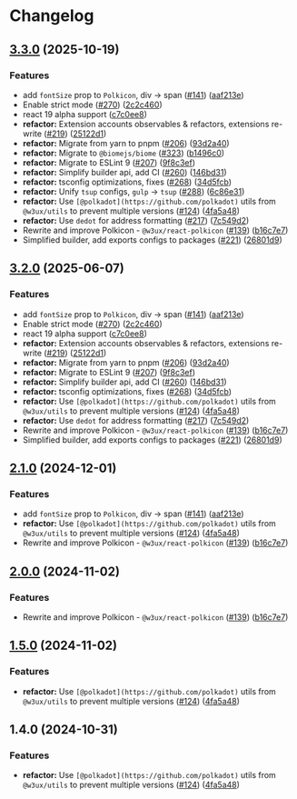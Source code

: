 # Changelog

## [3.3.0](https://github.com/w3ux/w3ux-library/compare/react-polkicon-source-v3.2.7...react-polkicon-source-v3.3.0) (2025-10-19)


### Features

* add `fontSize` prop to `Polkicon`, div -&gt; span ([#141](https://github.com/w3ux/w3ux-library/issues/141)) ([aaf213e](https://github.com/w3ux/w3ux-library/commit/aaf213e23c4a67277700ccc5f80af5e9de4854b6))
* Enable strict mode ([#270](https://github.com/w3ux/w3ux-library/issues/270)) ([2c2c460](https://github.com/w3ux/w3ux-library/commit/2c2c4603988fc13d986116311542adef65b9b583))
* react 19 alpha support ([c7c0ee8](https://github.com/w3ux/w3ux-library/commit/c7c0ee87ba9fbbde54ab581027a2e2189972a65d))
* **refactor:** Extension accounts observables & refactors, extensions re-write ([#219](https://github.com/w3ux/w3ux-library/issues/219)) ([25122d1](https://github.com/w3ux/w3ux-library/commit/25122d19e830961d6210f06ab169f02ef8200120))
* **refactor:** Migrate from yarn to pnpm ([#206](https://github.com/w3ux/w3ux-library/issues/206)) ([93d2a40](https://github.com/w3ux/w3ux-library/commit/93d2a40cc0c455936022ef6a89bc18999d7928e5))
* **refactor:** Migrate to `@biomejs/biome` ([#323](https://github.com/w3ux/w3ux-library/issues/323)) ([b1496c0](https://github.com/w3ux/w3ux-library/commit/b1496c061f75802e7683a21bb1f95efbded62764))
* **refactor:** Migrate to ESLint 9 ([#207](https://github.com/w3ux/w3ux-library/issues/207)) ([9f8c3ef](https://github.com/w3ux/w3ux-library/commit/9f8c3ef4c5a3ff23c5ad7d5885fd0dad0ee75c7b))
* **refactor:** Simplify builder api, add CI ([#260](https://github.com/w3ux/w3ux-library/issues/260)) ([146bd31](https://github.com/w3ux/w3ux-library/commit/146bd313b23711d08c5af92dd63ec615e937b050))
* **refactor:** tsconfig optimizations, fixes ([#268](https://github.com/w3ux/w3ux-library/issues/268)) ([34d5fcb](https://github.com/w3ux/w3ux-library/commit/34d5fcbadc461295fd8642f70fc0d4a3aaa43c25))
* **refactor:** Unify `tsup` configs, `gulp` -&gt; `tsup` ([#288](https://github.com/w3ux/w3ux-library/issues/288)) ([6c86e31](https://github.com/w3ux/w3ux-library/commit/6c86e31f5ae47dac0fd5bf20583674e189b38966))
* **refactor:** Use `[@polkadot](https://github.com/polkadot)` utils from `@w3ux/utils` to prevent multiple versions ([#124](https://github.com/w3ux/w3ux-library/issues/124)) ([4fa5a48](https://github.com/w3ux/w3ux-library/commit/4fa5a489f7df171d1041e9aaa38989ab822b0a14))
* **refactor:** Use `dedot` for address formatting ([#217](https://github.com/w3ux/w3ux-library/issues/217)) ([7c549d2](https://github.com/w3ux/w3ux-library/commit/7c549d2df0b535503e25b37647932af20c930c50))
* Rewrite and improve Polkicon - `@w3ux/react-polkicon` ([#139](https://github.com/w3ux/w3ux-library/issues/139)) ([b16c7e7](https://github.com/w3ux/w3ux-library/commit/b16c7e7cfd5be4ffa0384bbe9e5406b330dbf0a3))
* Simplified builder, add exports configs to packages ([#221](https://github.com/w3ux/w3ux-library/issues/221)) ([26801d9](https://github.com/w3ux/w3ux-library/commit/26801d94abe6524efc053085b89f6a359ec6316b))

## [3.2.0](https://github.com/w3ux/w3ux-library/compare/react-polkicon-source-v3.1.2...react-polkicon-source-v3.2.0) (2025-06-07)


### Features

* add `fontSize` prop to `Polkicon`, div -&gt; span ([#141](https://github.com/w3ux/w3ux-library/issues/141)) ([aaf213e](https://github.com/w3ux/w3ux-library/commit/aaf213e23c4a67277700ccc5f80af5e9de4854b6))
* Enable strict mode ([#270](https://github.com/w3ux/w3ux-library/issues/270)) ([2c2c460](https://github.com/w3ux/w3ux-library/commit/2c2c4603988fc13d986116311542adef65b9b583))
* react 19 alpha support ([c7c0ee8](https://github.com/w3ux/w3ux-library/commit/c7c0ee87ba9fbbde54ab581027a2e2189972a65d))
* **refactor:** Extension accounts observables & refactors, extensions re-write ([#219](https://github.com/w3ux/w3ux-library/issues/219)) ([25122d1](https://github.com/w3ux/w3ux-library/commit/25122d19e830961d6210f06ab169f02ef8200120))
* **refactor:** Migrate from yarn to pnpm ([#206](https://github.com/w3ux/w3ux-library/issues/206)) ([93d2a40](https://github.com/w3ux/w3ux-library/commit/93d2a40cc0c455936022ef6a89bc18999d7928e5))
* **refactor:** Migrate to ESLint 9 ([#207](https://github.com/w3ux/w3ux-library/issues/207)) ([9f8c3ef](https://github.com/w3ux/w3ux-library/commit/9f8c3ef4c5a3ff23c5ad7d5885fd0dad0ee75c7b))
* **refactor:** Simplify builder api, add CI ([#260](https://github.com/w3ux/w3ux-library/issues/260)) ([146bd31](https://github.com/w3ux/w3ux-library/commit/146bd313b23711d08c5af92dd63ec615e937b050))
* **refactor:** tsconfig optimizations, fixes ([#268](https://github.com/w3ux/w3ux-library/issues/268)) ([34d5fcb](https://github.com/w3ux/w3ux-library/commit/34d5fcbadc461295fd8642f70fc0d4a3aaa43c25))
* **refactor:** Use `[@polkadot](https://github.com/polkadot)` utils from `@w3ux/utils` to prevent multiple versions ([#124](https://github.com/w3ux/w3ux-library/issues/124)) ([4fa5a48](https://github.com/w3ux/w3ux-library/commit/4fa5a489f7df171d1041e9aaa38989ab822b0a14))
* **refactor:** Use `dedot` for address formatting ([#217](https://github.com/w3ux/w3ux-library/issues/217)) ([7c549d2](https://github.com/w3ux/w3ux-library/commit/7c549d2df0b535503e25b37647932af20c930c50))
* Rewrite and improve Polkicon - `@w3ux/react-polkicon` ([#139](https://github.com/w3ux/w3ux-library/issues/139)) ([b16c7e7](https://github.com/w3ux/w3ux-library/commit/b16c7e7cfd5be4ffa0384bbe9e5406b330dbf0a3))
* Simplified builder, add exports configs to packages ([#221](https://github.com/w3ux/w3ux-library/issues/221)) ([26801d9](https://github.com/w3ux/w3ux-library/commit/26801d94abe6524efc053085b89f6a359ec6316b))

## [2.1.0](https://github.com/w3ux/w3ux-library/compare/react-polkicon-source-v2.0.0...react-polkicon-source-v2.1.0) (2024-12-01)


### Features

* add `fontSize` prop to `Polkicon`, div -&gt; span ([#141](https://github.com/w3ux/w3ux-library/issues/141)) ([aaf213e](https://github.com/w3ux/w3ux-library/commit/aaf213e23c4a67277700ccc5f80af5e9de4854b6))
* **refactor:** Use `[@polkadot](https://github.com/polkadot)` utils from `@w3ux/utils` to prevent multiple versions ([#124](https://github.com/w3ux/w3ux-library/issues/124)) ([4fa5a48](https://github.com/w3ux/w3ux-library/commit/4fa5a489f7df171d1041e9aaa38989ab822b0a14))
* Rewrite and improve Polkicon - `@w3ux/react-polkicon` ([#139](https://github.com/w3ux/w3ux-library/issues/139)) ([b16c7e7](https://github.com/w3ux/w3ux-library/commit/b16c7e7cfd5be4ffa0384bbe9e5406b330dbf0a3))

## [2.0.0](https://github.com/w3ux/w3ux-library/compare/react-polkicon-source-v1.5.0...react-polkicon-source-v2.0.0) (2024-11-02)


### Features

* Rewrite and improve Polkicon - `@w3ux/react-polkicon` ([#139](https://github.com/w3ux/w3ux-library/issues/139)) ([b16c7e7](https://github.com/w3ux/w3ux-library/commit/b16c7e7cfd5be4ffa0384bbe9e5406b330dbf0a3))

## [1.5.0](https://github.com/w3ux/w3ux-library/compare/react-polkicon-source-v1.4.0...react-polkicon-source-v1.5.0) (2024-11-02)


### Features

* **refactor:** Use `[@polkadot](https://github.com/polkadot)` utils from `@w3ux/utils` to prevent multiple versions ([#124](https://github.com/w3ux/w3ux-library/issues/124)) ([4fa5a48](https://github.com/w3ux/w3ux-library/commit/4fa5a489f7df171d1041e9aaa38989ab822b0a14))

## 1.4.0 (2024-10-31)


### Features

* **refactor:** Use `[@polkadot](https://github.com/polkadot)` utils from `@w3ux/utils` to prevent multiple versions ([#124](https://github.com/w3ux/w3ux-library/issues/124)) ([4fa5a48](https://github.com/w3ux/w3ux-library/commit/4fa5a489f7df171d1041e9aaa38989ab822b0a14))
